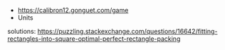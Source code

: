 
* https://calibron12.gonguet.com/game
* Units


solutions: 
https://puzzling.stackexchange.com/questions/16642/fitting-rectangles-into-square-optimal-perfect-rectangle-packing